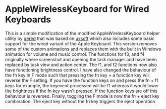 AppleWirelessKeyboard for Wired Keyboards
=========================================

This is a simple modification of the modified AppleWirelessKeyboard helper 
utility by [gered](https://github.com/gered/AppleWirelessKeyboard) that was based on [uxsoft](http://uxsoft.cz/projects/applewirelesskeyboard/) which
also includes some basic support for the wired variant of the Apple Keyboard. This version removes some of the custom animations and replaces them with the built in Windows animation for volume and music control. The functions for f3, and f4 originally where screenshot and opening the task manager and have been replaced by task view and action center. The f1, and f2 functions now also have functioning brightness control.
I have also changed the behaviour of the fn key in F mode such that pressing the fn key + a function key will reverse the F setting. If you have the function keys on and press the fn + f1 keys for example, the keyevent processed will be f1 whereas it would lower the brightness if the fn key wasn't pressed. If the function keys are off this behaviour is reversed.
Finally, toggling the F mode is now the fn + eject key combination. The eject key without the fn key triggers the eject operation.

